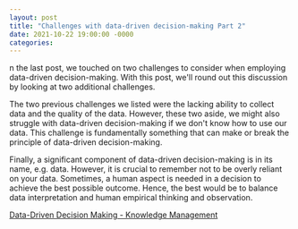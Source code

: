 ```yaml
---
layout: post
title: "Challenges with data-driven decision-making Part 2"
date: 2021-10-22 19:00:00 -0000
categories:
---
```


n the last post, we touched on two challenges to consider when employing data-driven decision-making. With this post, we'll round out this discussion by looking at two additional challenges. 

The two previous challenges we listed were the lacking ability to collect data and the quality of the data. However, these two aside, we might also struggle with data-driven decision-making if we don't know how to use our data. This challenge is fundamentally something that can make or break the principle of data-driven decision-making. 

Finally, a significant component of data-driven decision-making is in its name, e.g. data. However, it is crucial to remember not to be overly reliant on your data. Sometimes, a human aspect is needed in a decision to achieve the best possible outcome. Hence, the best would be to balance data interpretation and human empirical thinking and observation. 

[Data-Driven Decision Making - Knowledge Management](https://paradoxmarketing.io/capabilities/knowledge-management/data-driven-decision-making/)

